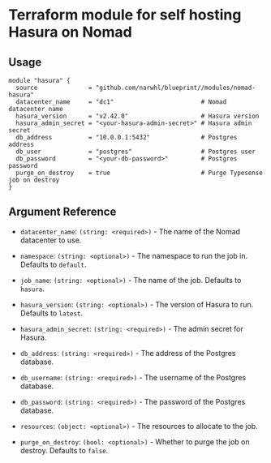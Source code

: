 # Terraform module for self hosting Hasura on Nomad

## Usage

```hcl
module "hasura" {
  source              = "github.com/narwhl/blueprint//modules/nomad-hasura"
  datacenter_name     = "dc1"                        # Nomad datacenter name
  hasura_version      = "v2.42.0"                    # Hasura version
  hasura_admin_secret = "<your-hasura-admin-secret>" # Hasura admin secret
  db_address          = "10.0.0.1:5432"              # Postgres address
  db_user             = "postgres"                   # Postgres user
  db_password         = "<your-db-password>"         # Postgres password
  purge_on_destroy    = true                         # Purge Typesense job on destroy
}
```

## Argument Reference

- `datacenter_name`: `(string: <required>)` - The name of the Nomad datacenter to use.

- `namespace`: `(string: <optional>)` - The namespace to run the job in. Defaults to `default`.

- `job_name`: `(string: <optional>)` - The name of the job. Defaults to `hasura`.

- `hasura_version`: `(string: <optional>)` - The version of Hasura to run. Defaults to `latest`.

- `hasura_admin_secret`: `(string: <required>)` - The admin secret for Hasura.

- `db_address`: `(string: <required>)` - The address of the Postgres database.

- `db_username`: `(string: <required>)` - The username of the Postgres database.

- `db_password`: `(string: <required>)` - The password of the Postgres database.

- `resources`: `(object: <optional>)` - The resources to allocate to the job.

- `purge_on_destroy`: `(bool: <optional>)` - Whether to purge the job on destroy. Defaults to `false`.
